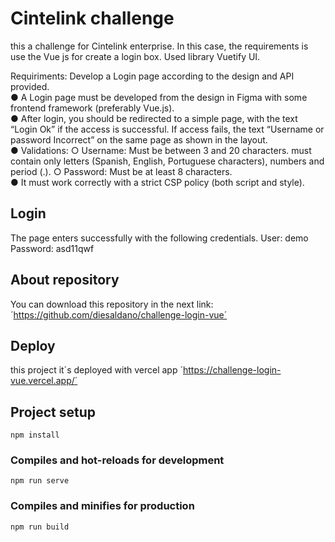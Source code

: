 # Cintelink challenge
this a challenge for Cintelink enterprise. In this case, the requirements is use 
the Vue js for create a login box. Used library Vuetify UI.

Requiriments: Develop a Login page according to the design and API provided.
<br>
● A Login page must be developed from the design in Figma with some
frontend framework (preferably Vue.js).
<br>
● After login, you should be redirected to a simple page, with the text “Login Ok” if the
access is successful. If access fails, the text “Username or password
Incorrect” on the same page as shown in the layout.
<br>
● Validations:
    ○ Username: Must be between 3 and 20 characters. must contain only
    letters (Spanish, English, Portuguese characters), numbers and period (.).
    ○ Password: Must be at least 8 characters.
<br>
● It must work correctly with a strict CSP policy (both script and
style).

## Login

The page enters successfully with the following credentials. 
User: demo
Password: asd11qwf

## About repository
You can download this repository in the next link:
´https://github.com/diesaldano/challenge-login-vue´

## Deploy
this project it´s deployed with vercel app
´https://challenge-login-vue.vercel.app/´

## Project setup

```
npm install 
```

### Compiles and hot-reloads for development
```
npm run serve
```

### Compiles and minifies for production
```
npm run build
```

